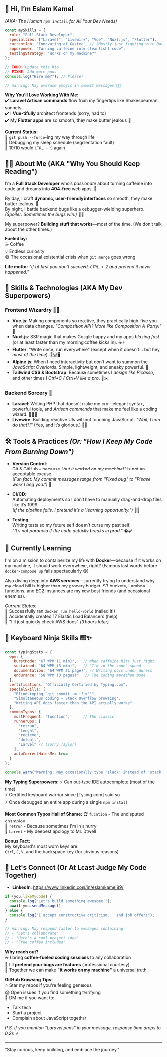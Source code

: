 ## **👋 Hi, I’m Eslam Kamel**  
*(AKA: The Human `npm install` for All Your Dev Needs)*  

```javascript
const mySkills = {
  role: "Full-Stack Developer",
  specialties: ["Laravel", "Livewire", "Vue", "Nuxt.js", "Flutter"],
  currentJob: "Innovating at Gaztec", // (Mostly just fighting with Docker)
  superpower: "Turning caffeine into clean(ish) code",
  testingStrategy: "Works on my machine™"
};

// TODO: Update this bio  
// FIXME: Add more puns  
console.log("Hire me?"); // Please?  

// Warning: May overuse emojis in commit messages 🚀🔥
```

**Why You’ll Love Working With Me:**  
✔️ **Laravel Artisan commands** flow from my fingertips like Shakespearean sonnets  
✔️ I **Vue-tifully** architect frontends (sorry, had to)  
✔️ My **Flutter apps** are so smooth, they make butter jealous 🧈  

**Current Status:**  
🔹 `git push --force`-ing my way through life  
🔹 Debugging my sleep schedule (segmentation fault)  
🔹 10/10 would `CTRL + S` again 
## **👨‍💻 About Me (AKA "Why You Should Keep Reading")**  

I’m a **Full Stack Developer** who’s *passionate* about turning caffeine into code and dreams into **404-free** web apps. 🚀  

By day, I craft **dynamic, user-friendly interfaces** so smooth, they make butter jealous. 🧈  
By night, I battle backend bugs like a debugger-wielding superhero. *(Spoiler: Sometimes the bugs win.)* 🐞💥  

My superpower? **Building stuff that works**—most of the time. (We don’t talk about the other times.)  

**Fueled by:**  
☕ Coffee  
💡 Endless curiosity  
😅 The occasional existential crisis when `git merge` goes wrong  

**Life motto:** *"If at first you don’t succeed, `CTRL + Z` and pretend it never happened."*  

## 🚀 Skills & Technologies (AKA My Dev Superpowers)  

### **Frontend Wizardry** 🧙‍♂️  
- **Vue.js**: Making components so reactive, they practically high-five you when data changes. *"Composition API? More like Composition A-Party!"* 🎉  
- **Nuxt.js**: SSR magic that makes Google happy and my apps *blazing fast* (or at least faster than my morning coffee kicks in). ☕⚡  
- **Flutter**: "Write once, run everywhere" (except when it doesn’t… but hey, *most of the time*). 📱💻🖥️  
- **Alpine.js**: When I need interactivity but don’t want to summon the *JavaScript Overlords*. Simple, lightweight, and sneaky powerful. 🏹  
- **Tailwind CSS & Bootstrap**: Because sometimes I *design like Picasso*, and other times I *Ctrl+C / Ctrl+V like a pro*. 🎨✂️  

### **Backend Sorcery** 🔮  
- **Laravel**: Writing PHP that doesn’t make me cry—elegant syntax, powerful tools, and *Artisan commands* that make me feel like a coding wizard. 🧙‍♂️✨  
- **Livewire**: Building reactive UIs without touching JavaScript. *"Wait, I can do that?!"* (Yes, and it’s glorious.) 🚫📜  

## **🛠️ Tools & Practices** *(Or: "How I Keep My Code From Burning Down")*  

- **Version Control**:  
  Git & GitHub – because *"but it worked on my machine!"* is not an acceptable excuse.  
  *(Fun fact: My commit messages range from "Fixed bug" to "Please work I beg you.")* 🙏  

- **CI/CD**:  
  Automating deployments so I don’t have to manually drag-and-drop files like it’s 1999.  
  *(If the pipeline fails, I pretend it’s a "learning opportunity.")* 🚀🔧  

- **Testing**:  
  Writing tests so my future self doesn’t curse my past self.  
  *"It’s not *paranoia* if the code *actually* breaks in prod."* �✔️  


## 🐳 Currently Learning

I'm on a mission to containerize my life with **Docker**—because if it works on my machine, it should work everywhere, right? (Famous last words before `docker-compose up` fails spectacularly 😅)

Also diving deep into **AWS services**—currently trying to understand why my cloud bill is higher than my grocery budget. S3 buckets, Lambda functions, and EC2 instances are my new best friends (and occasional enemies).

*Current Status:*  
🔹 Successfully ran `docker run hello-world` (nailed it!)  
🔹 Accidentally created 17 Elastic Load Balancers (help)  
🔸 "I'll just quickly check AWS docs" *(3 hours later)*  

## 🚀 Keyboard Ninja Skills ⌨️✨

```javascript
const typingStats = {
  wpm: {
    burstMode: "67 WPM (1 min)",   // When caffeine hits just right
    sustained: "64 WPM (3 min)",   // "I'm in the zone" speed
    documentation: "64 WPM (1 page)", // Writing docs under duress
    endurance: "58 WPM (3 pages)"   // The coding marathon mode
  },
  certifications: "Officially Certified by Typing.com",
  specialSkills: [
    "Blind-typing `git commit -m 'fix'`",
    "Simultaneous coding + Stack Overflow browsing",
    "Writing API docs faster than the API actually works"
  ],
  commonTypos: {
    mostFrequent: "fucntion",      // The classic
    runnerUps: [
      "retrun",
      "lenght",
      "recieve",
      "defualt",
      "Larvel" // (Sorry Taylor)
    ],
    autoCorrectHatesMe: true
  }
};

console.warn("Warning: May occasionally type 'slack' instead of 'stack'");
```

**My Typing Superpowers:**
⚡ Can out-type IDE autocomplete (most of the time)  
⚡ Certified keyboard warrior since [Typing.com] said so  
⚡ Once debugged an entire app during a single `npm install`  

**Most Common Typos Hall of Shame:**
🏆 `fucntion` - The undisputed champion  
🥈 `retrun` - Because sometimes I'm in a hurry  
🥉 `Larvel` - My deepest apology to Mr. Otwell  

**Bonus Fact:**  
My keyboard's most worn keys are:  
`Ctrl`, `C`, `V`, and the backspace key (for obvious reasons)


## 🤝 Let's Connect (Or At Least Judge My Code Together)
- **LinkedIn**: https://www.linkedin.com/in/eslamkamel89/

```javascript
if (you.likeMyCode) {
  console.log("Let's build something awesome!");
  await you.sendMessage();
} else {
  console.log("I accept constructive criticism... and job offers");
}

// Warning: May respond faster to messages containing:
// - "Let's collaborate"
// - "Here's a cool project idea"
// - "Free coffee included"
```

**Why reach out?**  
☕ I bring **coffee-fueled coding sessions** to any collaboration  
🐛 I'll **pretend your bugs are features** (professional courtesy)  
🚀 Together we can make **"it works on my machine"** a universal truth  

**GitHub Browsing Tips:**  
⭐ Star my repos if you're feeling generous  
😱 Open issues if you find something terrifying  
💌 DM me if you want to:  
   - Talk tech  
   - Start a project  
   - Complain about JavaScript together  

*P.S. If you mention "Laravel puns" in your message, response time drops to 0.2s ⚡*

---

"Stay curious, keep building, and embrace the journey."
